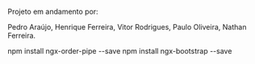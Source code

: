 Projeto em andamento por:

Pedro Araújo,
Henrique Ferreira,
Vitor Rodrigues,
Paulo Oliveira,
Nathan Ferreira.

npm install ngx-order-pipe --save
npm install ngx-bootstrap --save
